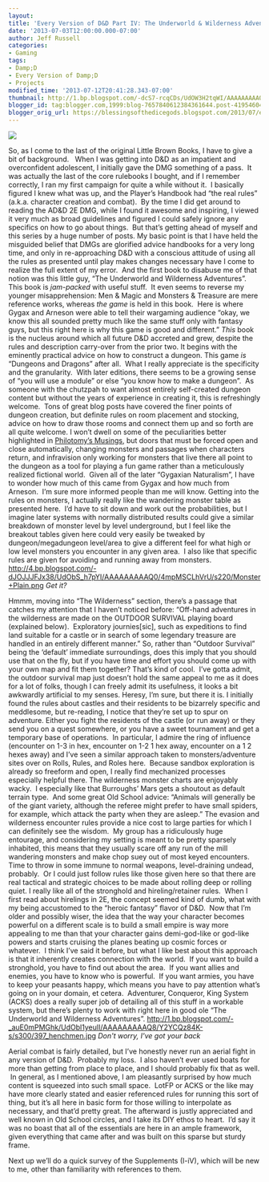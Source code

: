 ```yaml
---
layout:  
title: 'Every Version of D&D Part IV: The Underworld & Wilderness Adventures'
date: '2013-07-03T12:00:00.000-07:00'
author: Jeff Russell
categories:
- Gaming
tags:
- Damp;D
- Every Version of Damp;D
- Projects
modified_time: '2013-07-12T20:41:28.343-07:00'
thumbnail: http://1.bp.blogspot.com/-dcS7-rcqCDs/UdOW3H2tqWI/AAAAAAAAAQk/d1GTH1gLK7E/s72-c/Underworld&WildernessAdventures.png
blogger_id: tag:blogger.com,1999:blog-7657840612384361644.post-4195460489317438410
blogger_orig_url: https://blessingsofthedicegods.blogspot.com/2013/07/every-version-of-d-part-iv-underworld.html
---
```


 [![](http://1.bp.blogspot.com/-dcS7-rcqCDs/UdOW3H2tqWI/AAAAAAAAAQk/d1GTH1gLK7E/s320/Underworld&WildernessAdventures.png)](http://1.bp.blogspot.com/-dcS7-rcqCDs/UdOW3H2tqWI/AAAAAAAAAQk/d1GTH1gLK7E/s1600/Underworld&WildernessAdventures.png) 
  

  

So, as I come to the last of the original Little Brown Books, I have to give a bit of background.   When I was getting into D&D as an impatient and overconfident adolescent, I initially gave the DMG something of a pass.  It was actually the last of the core rulebooks I bought, and if I remember correctly, I ran my first campaign for quite a while without it.  I basically figured I knew what was up, and the Player’s Handbook had “the real rules” (a.k.a. character creation and combat).  By the time I did get around to reading the AD&D 2E DMG, while I found it awesome and inspiring, I viewed it very much as broad guidelines and figured I could safely ignore any specifics on how to go about things.  But that’s getting ahead of myself and this series by a huge number of posts.  My basic point is that I have held the misguided belief that DMGs are glorified advice handbooks for a very long time, and only in re-approaching D&D with a conscious attitude of using all the rules as presented until play makes changes necessary have I come to realize the full extent of my error.  And the first book to disabuse me of that notion was this little guy, “The Underworld and Wilderness Adventures”.  This book is *jam-packed* with useful stuff.  It even seems to reverse my younger misapprehension: Men & Magic and Monsters & Treasure are mere reference works, whereas *the game* is held in this book.  Here is where Gygax and Arneson were able to tell their wargaming audience “okay, we know this all sounded pretty much like the same stuff only with fantasy guys, but this right here is why this game is good and different.” *This* book is the nucleus around which all future D&D accreted and grew, despite the rules and description carry-over from the prior two.  It begins with the eminently practical advice on how to construct a dungeon. This game *is* “Dungeons and Dragons” after all.  What I really appreciate is the specificity and the granularity.  With later editions, there seems to be a growing sense of “you will use a module” or else “you know how to make a dungeon”.  As someone with the chutzpah to want almost entirely self-created dungeon content but without the years of experience in creating it, this is refreshingly welcome.  Tons of great blog posts have covered the finer points of dungeon creation, but definite rules on room placement and stocking, advice on how to draw those rooms and connect them up and so forth are all quite welcome.  I won’t dwell on some of the peculiarities better highlighted in [Philotomy’s Musings](http://www.grey-elf.com/philotomy.pdf), but doors that must be forced open and close automatically, changing monsters and passages when characters return, and infravision only working for monsters that live there all point to the dungeon as a tool for playing a fun game rather than a meticulously realized fictional world.  Given all of the later “Gygaxian Naturalism”, I have to wonder how much of this came from Gygax and how much from Arneson.  I’m sure more informed people than me will know.  Getting into the rules on monsters, I actually really like the wandering monster table as presented here.  I’d have to sit down and work out the probabilities, but I imagine later systems with normally distributed results could give a similar breakdown of monster level by level underground, but I feel like the breakout tables given here could very easily be tweaked by dungeon/megadungeon level/area to give a different feel for what high or low level monsters you encounter in any given area.  I also like that specific rules are given for avoiding and running away from monsters.    <http://4.bp.blogspot.com/-dJOJJJFJx38/UdObS_h7pYI/AAAAAAAAAQ0/4mpMSCLhVrU/s220/Monster+Plain.png>  *Get it?* 
  

Hmmm, moving into “The Wilderness” section, there’s a passage that catches my attention that I haven’t noticed before:   “Off-hand adventures in the wilderness are made on the OUTDOOR SURVIVAL playing board (explained below).  Exploratory journies[sic], such as expeditions to find land suitable for a castle or in search of some legendary treasure are handled in an entirely different manner.”  So, rather than “Outdoor Survival” being the ‘default’ immediate surroundings, does this imply that you should use that on the fly, but if you have time and effort you should come up with your own map and fit them together? That’s kind of cool.  I’ve gotta admit, the outdoor survival map just doesn’t hold the same appeal to me as it does for a lot of folks, though I can freely admit its usefulness, it looks a bit awkwardly artificial to my senses. Heresy, I’m sure, but there it is.  I initially found the rules about castles and their residents to be bizarrely specific and meddlesome, but re-reading, I notice that they’re set up to spur on adventure. Either you fight the residents of the castle (or run away) or they send you on a quest somewhere, or you have a sweet tournament and get a temporary base of operations.  In particular, I admire the ring of influence (encounter on 1-3 in hex, encounter on 1-2 1 hex away, encounter on a 1 2 hexes away) and I’ve seen a similar approach taken to monsters/adventure sites over on Rolls, Rules, and Roles here.  Because sandbox exploration is already so freeform and open, I really find mechanized processes especially helpful there.  The wilderness monster charts are enjoyably wacky.  I especially like that Burroughs’ Mars gets a shoutout as default terrain type.  And some great Old School advice:   “Animals will generally be of the giant variety, although the referee might prefer to have small spiders, for example, which attack the party when they are asleep.”  The evasion and wilderness encounter rules provide a nice cost to large parties for which I can definitely see the wisdom.  My group has a ridiculously huge entourage, and considering my setting is meant to be pretty sparsely inhabited, this means that they usually scare off any run of the mill wandering monsters and make chop suey out of most keyed encounters. Time to throw in some immune to normal weapons, level-draining undead, probably.  Or I could just follow rules like those given here so that there are real tactical and strategic choices to be made about rolling deep or rolling quiet.  I really like all of the stronghold and hireling/retainer rules.  When I first read about hirelings in 2E, the concept seemed kind of dumb, what with my being accustomed to the “heroic fantasy” flavor of D&D.  Now that I’m older and possibly wiser, the idea that the way your character becomes powerful on a different scale is to build a small empire is way more appealing to me than that your character gains demi-god-like or god-like powers and starts cruising the planes beating up cosmic forces or whatever.  I think I’ve said it before, but what I like best about this approach is that it inherently creates connection with the world.  If you want to build a stronghold, you have to find out about the area.  If you want allies and enemies, you have to know who is powerful.  If you want armies, you have to keep your peasants happy, which means you have to pay attention what’s going on in your domain, et cetera.  Adventurer, Conqueror, King System (ACKS) does a really super job of detailing all of this stuff in a workable system, but there’s plenty to work with right here in good ole “The Underworld and Wilderness Adventures”.    <http://1.bp.blogspot.com/-_auE0mPMGhk/UdObl1yeulI/AAAAAAAAAQ8/Y2YCQz84K-s/s300/397_henchmen.jpg>  *Don't worry, I've got your back* 
  

Aerial combat is fairly detailed, but I’ve honestly never run an aerial fight in any version of D&D.  Probably my loss.  I also haven’t ever used boats for more than getting from place to place, and I should probably fix that as well.  In general, as I mentioned above, I am pleasantly surprised by how much content is squeezed into such small space.  LotFP or ACKS or the like may have more clearly stated and easier referenced rules for running this sort of thing, but it’s all here in basic form for those willing to interpolate as necessary, and that’d pretty great.  The afterward is justly appreciated and well known in Old School circles, and I take its DIY ethos to heart.  I’d say it was no boast that all of the essentials are here in an ample framework, given everything that came after and was built on this sparse but sturdy frame.   
  

Next up we’ll do a quick survey of the Supplements (I-iV), which will be new to me, other than familiarity with references to them. 
